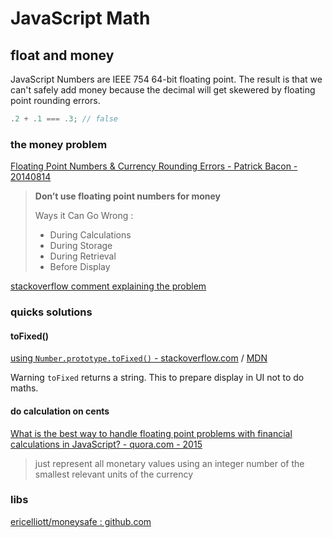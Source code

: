 # JavaScript Math

## float and money

JavaScript Numbers are IEEE 754 64-bit floating point. The result is that we can't safely add money because the decimal will get skewered by floating point rounding errors.

```javascript
.2 + .1 === .3; // false
```

### the money problem

[Floating Point Numbers & Currency Rounding Errors - Patrick Bacon - 20140814](https://spin.atomicobject.com/2014/08/14/currency-rounding-errors/)

>
> **Don’t use floating point numbers for money**
>
> Ways it Can Go Wrong :
> - During Calculations
> - During Storage
> - During Retrieval
> - Before Display
> 

[stackoverflow comment explaining the problem](https://stackoverflow.com/questions/3730019/why-not-use-double-or-float-to-represent-currency/3730040#3730040)

### quicks solutions

#### toFixed()

[using `Number.prototype.toFixed()` - stackoverflow.com](https://stackoverflow.com/a/12511102) /  [MDN](https://developer.mozilla.org/en-US/docs/Web/JavaScript/Reference/Global_Objects/Number/toFixed)

Warning `toFixed` returns a string. This to prepare display in UI not to do maths.

#### do calculation on cents

[What is the best way to handle floating point problems with financial calculations in JavaScript? - quora.com - 2015](https://www.quora.com/What-is-the-best-way-to-handle-floating-point-problems-with-financial-calculations-in-JavaScript)

> just represent all monetary values using an integer number of the smallest relevant units of the currency

### libs

[ericelliott/moneysafe : github.com](https://github.com/ericelliott/moneysafe)
